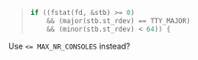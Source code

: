 > ```c
> if ((fstat(fd, &stb) >= 0)
>     && (major(stb.st_rdev) == TTY_MAJOR)
>     && (minor(stb.st_rdev) < 64)) {
> ```

Use `<= MAX_NR_CONSOLES` instead?
